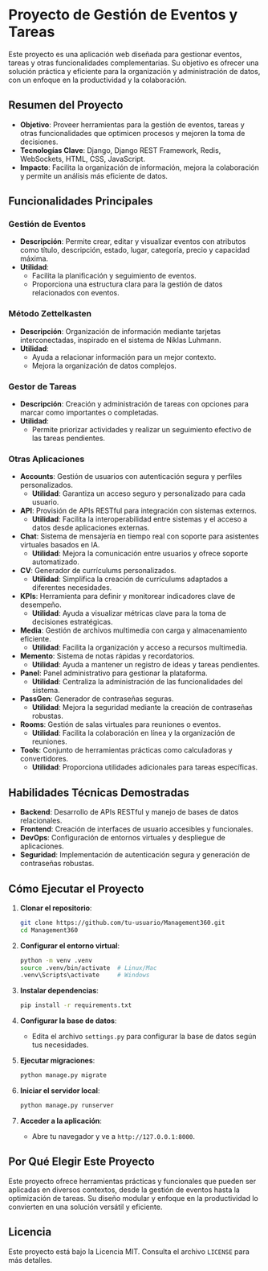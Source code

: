 # Proyecto de Gestión de Eventos y Tareas

Este proyecto es una aplicación web diseñada para gestionar eventos, tareas y otras funcionalidades complementarias. Su objetivo es ofrecer una solución práctica y eficiente para la organización y administración de datos, con un enfoque en la productividad y la colaboración.

## Resumen del Proyecto

- **Objetivo**: Proveer herramientas para la gestión de eventos, tareas y otras funcionalidades que optimicen procesos y mejoren la toma de decisiones.
- **Tecnologías Clave**: Django, Django REST Framework, Redis, WebSockets, HTML, CSS, JavaScript.
- **Impacto**: Facilita la organización de información, mejora la colaboración y permite un análisis más eficiente de datos.

## Funcionalidades Principales

### Gestión de Eventos
- **Descripción**: Permite crear, editar y visualizar eventos con atributos como título, descripción, estado, lugar, categoría, precio y capacidad máxima.
- **Utilidad**:
  - Facilita la planificación y seguimiento de eventos.
  - Proporciona una estructura clara para la gestión de datos relacionados con eventos.

### Método Zettelkasten
- **Descripción**: Organización de información mediante tarjetas interconectadas, inspirado en el sistema de Niklas Luhmann.
- **Utilidad**:
  - Ayuda a relacionar información para un mejor contexto.
  - Mejora la organización de datos complejos.

### Gestor de Tareas
- **Descripción**: Creación y administración de tareas con opciones para marcar como importantes o completadas.
- **Utilidad**:
  - Permite priorizar actividades y realizar un seguimiento efectivo de las tareas pendientes.

### Otras Aplicaciones
- **Accounts**: Gestión de usuarios con autenticación segura y perfiles personalizados.
  - **Utilidad**: Garantiza un acceso seguro y personalizado para cada usuario.
- **API**: Provisión de APIs RESTful para integración con sistemas externos.
  - **Utilidad**: Facilita la interoperabilidad entre sistemas y el acceso a datos desde aplicaciones externas.
- **Chat**: Sistema de mensajería en tiempo real con soporte para asistentes virtuales basados en IA.
  - **Utilidad**: Mejora la comunicación entre usuarios y ofrece soporte automatizado.
- **CV**: Generador de currículums personalizados.
  - **Utilidad**: Simplifica la creación de currículums adaptados a diferentes necesidades.
- **KPIs**: Herramienta para definir y monitorear indicadores clave de desempeño.
  - **Utilidad**: Ayuda a visualizar métricas clave para la toma de decisiones estratégicas.
- **Media**: Gestión de archivos multimedia con carga y almacenamiento eficiente.
  - **Utilidad**: Facilita la organización y acceso a recursos multimedia.
- **Memento**: Sistema de notas rápidas y recordatorios.
  - **Utilidad**: Ayuda a mantener un registro de ideas y tareas pendientes.
- **Panel**: Panel administrativo para gestionar la plataforma.
  - **Utilidad**: Centraliza la administración de las funcionalidades del sistema.
- **PassGen**: Generador de contraseñas seguras.
  - **Utilidad**: Mejora la seguridad mediante la creación de contraseñas robustas.
- **Rooms**: Gestión de salas virtuales para reuniones o eventos.
  - **Utilidad**: Facilita la colaboración en línea y la organización de reuniones.
- **Tools**: Conjunto de herramientas prácticas como calculadoras y convertidores.
  - **Utilidad**: Proporciona utilidades adicionales para tareas específicas.

## Habilidades Técnicas Demostradas
- **Backend**: Desarrollo de APIs RESTful y manejo de bases de datos relacionales.
- **Frontend**: Creación de interfaces de usuario accesibles y funcionales.
- **DevOps**: Configuración de entornos virtuales y despliegue de aplicaciones.
- **Seguridad**: Implementación de autenticación segura y generación de contraseñas robustas.

## Cómo Ejecutar el Proyecto

1. **Clonar el repositorio**:
   ```bash
   git clone https://github.com/tu-usuario/Management360.git
   cd Management360
   ```

2. **Configurar el entorno virtual**:
   ```bash
   python -m venv .venv
   source .venv/bin/activate  # Linux/Mac
   .venv\Scripts\activate     # Windows
   ```

3. **Instalar dependencias**:
   ```bash
   pip install -r requirements.txt
   ```

4. **Configurar la base de datos**:
   - Edita el archivo `settings.py` para configurar la base de datos según tus necesidades.

5. **Ejecutar migraciones**:
   ```bash
   python manage.py migrate
   ```

6. **Iniciar el servidor local**:
   ```bash
   python manage.py runserver
   ```

7. **Acceder a la aplicación**:
   - Abre tu navegador y ve a `http://127.0.0.1:8000`.

## Por Qué Elegir Este Proyecto
Este proyecto ofrece herramientas prácticas y funcionales que pueden ser aplicadas en diversos contextos, desde la gestión de eventos hasta la optimización de tareas. Su diseño modular y enfoque en la productividad lo convierten en una solución versátil y eficiente.

## Licencia
Este proyecto está bajo la Licencia MIT. Consulta el archivo `LICENSE` para más detalles.
